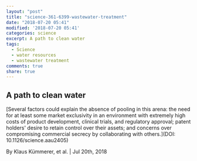```yaml
---
layout: "post"
title: "science-361-6399-wastewater-treatment"
date: "2018-07-20 05:41"
modified: '2018-07-20 05:41'
categories: science
excerpt: A path to clean water
tags:
  - Science
  - water resources
  - wastewater treatment
comments: true
share: true
---
```


## A path to clean water

[Several factors could explain the absence of pooling in this arena: the need for at least some market exclusivity in an environment with extremely high costs of product development, clinical trials, and regulatory approval; patent holders' desire to retain control over their assets; and concerns over compromising commercial secrecy by collaborating with others.](DOI: 10.1126/science.aau2405)

By Klaus Kümmerer, et al. | Jul 20th, 2018
